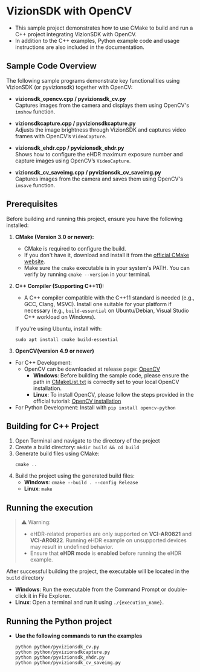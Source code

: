 # VizionSDK with OpenCV

- This sample project demonstrates how to use CMake to build and run a C++ project integrating VizionSDK with OpenCV. 
- In addition to the C++ examples, Python example code and usage instructions are also included in the documentation.

## Sample Code Overview

The following sample programs demonstrate key functionalities using VizionSDK (or pyvizionsdk) together with OpenCV:

- **vizionsdk_opencv.cpp / pyvizionsdk_cv.py**  
  Captures images from the camera and displays them using OpenCV's `imshow` function.

- **vizionsdkcapture.cpp / pyvizionsdkcapture.py**  
  Adjusts the image brightness through VizionSDK and captures video frames with OpenCV’s `VideoCapture`.

- **vizionsdk_ehdr.cpp / pyvizionsdk_ehdr.py**  
  Shows how to configure the eHDR maximum exposure number and capture images using OpenCV’s `VideoCapture`.

- **vizionsdk_cv_saveimg.cpp / pyvizionsdk_cv_saveimg.py**  
  Captures images from the camera and saves them using OpenCV's `imsave` function.

## Prerequisites

Before building and running this project, ensure you have the following installed:

1.  **CMake (Version 3.0 or newer):**
    * CMake is required to configure the build.
    * If you don't have it, download and install it from the [official CMake website](https://cmake.org/download/).
    * Make sure the `cmake` executable is in your system's PATH. You can verify by running `cmake --version` in your terminal.

2.  **C++ Compiler (Supporting C++11):**
    * A C++ compiler compatible with the C++11 standard is needed (e.g., GCC, Clang, MSVC). Install one suitable for your platform if necessary (e.g., `build-essential` on Ubuntu/Debian, Visual Studio C++ workload on Windows).

    If you're using Ubuntu, install with: 
    ```
    sudo apt install cmake build-essential
    ```

3. **OpenCV(version 4.9 or newer)**  
  - For C++ Development:  
    - OpenCV can be downloaded at release page: [OpenCV](https://opencv.org/releases/)
      - **Windows**: Before building the sample code, please ensure the path in [CMakeList.txt](https://github.com/TechNexion-Vision/vizionsdk-opencv/tree/main/cpp/CMakeLists.txt#L19) is correctly set to your local OpenCV installation.
      - **Linux**: 
        To install OpenCV, please follow the steps provided in the official tutorial: [OpenCV installation](https://docs.opencv.org/4.9.0/d7/d9f/tutorial_linux_install.html)   
  - For Python Development: Install with `pip install opencv-python`
   
## Building for C++ Project

1. Open Terminal and navigate to the directory of the project
2. Create a build directory: `mkdir build && cd build`
3. Generate build files using CMake:
    ```
    cmake ..
    ```
4. Build the project using the generated build files: 
    - **Windows**: `cmake --build . --config Release`
    - **Linux**: `make`

## Running the execution
> ⚠️ Warning:  
> - eHDR-related properties are only supported on **VCI-AR0821** and **VCI-AR0822**. Running eHDR example on unsupported devices may result in undefined behavior.  
> - Ensure that **eHDR mode** is **enabled** before running the eHDR example.

After successful building the project, the executable will be located in the `build` directory

- **Windows**: Run the executable from the Command Prompt or double-click it in File Explorer.  
- **Linux**: Open a terminal and run it using `./{execution_name}`.

## Running the Python project

- **Use the following commands to run the examples**
    ```
    python python/pyvizionsdk_cv.py
    python python/pyvizionsdkcapture.py
    python python/pyvizionsdk_ehdr.py
    python python/pyvizionsdk_cv_saveimg.py
    ```